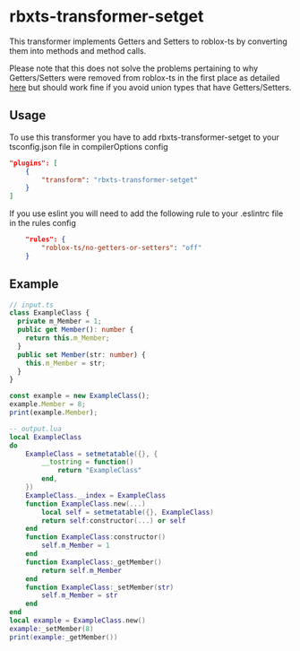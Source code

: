# rbxts-transformer-setget

This transformer implements Getters and Setters to roblox-ts by converting them into methods and method calls.

Please note that this does not solve the problems pertaining to why Getters/Setters were removed from roblox-ts in the first place as detailed [here](https://github.com/roblox-ts/roblox-ts/issues/457) but should work fine if you avoid union types that have Getters/Setters.

## Usage

To use this transformer you have to add rbxts-transformer-setget to your tsconfig.json file in compilerOptions config

```json
"plugins": [
	{
		"transform": "rbxts-transformer-setget"
	}
]
```

If you use eslint you will need to add the following rule to your .eslintrc file in the rules config

```json
	"rules": {
		"roblox-ts/no-getters-or-setters": "off"
	}
```

## Example

```ts
// input.ts
class ExampleClass {
  private m_Member = 1;
  public get Member(): number {
    return this.m_Member;
  }
  public set Member(str: number) {
    this.m_Member = str;
  }
}

const example = new ExampleClass();
example.Member = 8;
print(example.Member);
```

```lua
-- output.lua
local ExampleClass
do
	ExampleClass = setmetatable({}, {
		__tostring = function()
			return "ExampleClass"
		end,
	})
	ExampleClass.__index = ExampleClass
	function ExampleClass.new(...)
		local self = setmetatable({}, ExampleClass)
		return self:constructor(...) or self
	end
	function ExampleClass:constructor()
		self.m_Member = 1
	end
	function ExampleClass:_getMember()
		return self.m_Member
	end
	function ExampleClass:_setMember(str)
		self.m_Member = str
	end
end
local example = ExampleClass.new()
example:_setMember(8)
print(example:_getMember())
```